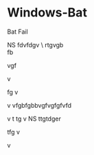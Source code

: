# Windows-Bat
Bat Fail

NS
fdvfdgv \ rtgvgb \
fb


vgf



v



fg
v



v
vfgbfgbbvgfvgfgfvfd

v
t
tg
v
NS
ttgtdger

tfg
v


v































































